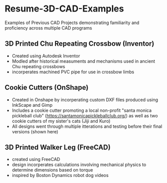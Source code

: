 # Resume-3D-CAD-Examples
Examples of Previous CAD Projects demonstrating familiarity and proficiency across multiple CAD programs
 

## 3D Printed Chu Repeating Crossbow (Inventor)
- Created using Autodesk Inventor
- Modled after historical measuments and mechanisms used in ancient Chu repeating crossbows
- incorperates machined PVC pipe for use in crossbow limbs


## Cookie Cutters (OnShape)
- Created in Onshape by incorperating custom DXF files produced using InkScape and Gimp
- Includes a cookie cutter promoting a local non-profit "santa monica pickleball club" (https://santamonicapickleballclub.org/) as well as two cookie cutters of my sister's cats (Jiji and Kuro)
- All designs went through multiple itterations and testing before their final versions (shown here)
 
 
## 3D Printed Walker Leg (FreeCAD)
- created using FreeCAD
- design incorperates calculations involving mechanical physics to determine dimensions based on torque 
- inspired by Boston Dynamics robot dog videos